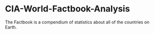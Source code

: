 # CIA-World-Factbook-Analysis
The Factbook is a compendium of statistics about all of the countries on Earth. 
